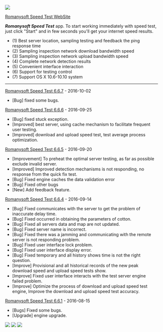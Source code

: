 
![](http://res.cloudinary.com/dfzokzfi5/image/upload/c_scale,h_128/v1413431600/logo5_a5zbpb.png)

[Romanysoft Speed Test WebSite](http://romanysoft.github.io/SpeedTest/) 


***Romanysoft Speed Test*** app. To start working immediately with speed test, just click "Start" and in few seconds you'll get your internet speed results.

* (1) Best server location, sampling testing and feedback the ping response time
* (2) Sampling inspection network download bandwidth speed
* (3) Sampling inspection network upload bandwidth speed
* (4) Complete network detection results
* (5) Convenient interface interaction
* (6) Support for testing control
* (7) Support OS X 10.6-10.10 system

***



[Romanysoft Speed Test 6.6.7](http://romanysoft.github.io/SpeedTest/versions.html#) - 2016-10-02

* [Bug] fixed some bugs.


[Romanysoft Speed Test 6.6.6](http://romanysoft.github.io/SpeedTest/versions.html#) - 2016-09-25

* [Bug] fixed stuck exception.
* [Improved] best server, using cache mechanism to facilitate frequent user testing.
* [Improved] download and upload speed test, test average process optimization.



[Romanysoft Speed Test 6.6.5](http://romanysoft.github.io/SpeedTest/versions.html#) - 2016-09-20

* [Improvement] To preheat the optimal server testing, as far as possible exclude invalid server.
* [Improved] Improved detection mechanisms is not responding, no response from the quick fix test.
* [Bug] Fixed engine caches the data validation error
* [Bug] Fixed other bugs
* [New] Add feedback feature.


[Romanysoft Speed Test 6.6.4](http://romanysoft.github.io/SpeedTest/versions.html#) - 2016-09-14

* [Bug] Fixed communicates with the server to get the problem of inaccurate delay time.
* [Bug] Fixed occurred in obtaining the parameters of cotton.
* [Bug] Fixed all servers data and map are not updated.
* [Bug] Fixed server name is incorrect.
* [Bug] Fixed there was a jamming and communicating with the remote server is not responding problem.
* [Bug] Fixed user interface lock problem.
* [Bug] Fixed user interface display error.
* [Bug] Fixed temporary and all history shows time is not the right question.
* [Improve] Provisional and all historical records of the new peak download speed and upload speed tests show.
* [Improve] Fixed user interface interacts with the test server engine failed problem.
* [Improve] Optimize the process of download and upload speed test engine, Improve the download and upload speed test accuracy.


[Romanysoft Speed Test 6.6.1](http://romanysoft.github.io/SpeedTest/versions.html#) - 2016-08-15

* [Bugs] Fixed some bugs.
* [Upgrade] engine upgrade.

[![](http://romanysoft.github.io/SpeedTest/images/screens/common/c1.jpg)](http://romanysoft.github.io/SpeedTest)
[![](http://romanysoft.github.io/SpeedTest/images/screens/common/c6.jpg)](http://romanysoft.github.io/SpeedTest)
[![](http://romanysoft.github.io/SpeedTest/images/screens/common/c7.jpg)](http://romanysoft.github.io/SpeedTest)



